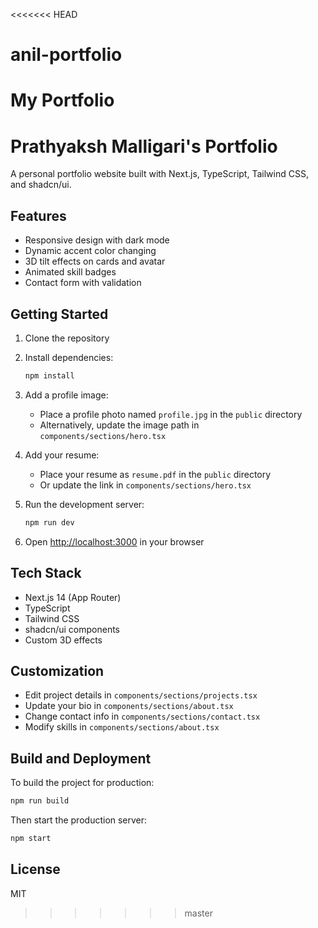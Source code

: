 <<<<<<< HEAD
# anil-portfolio
My Portfolio
=======
# Prathyaksh Malligari's Portfolio

A personal portfolio website built with Next.js, TypeScript, Tailwind CSS, and shadcn/ui.

## Features

- Responsive design with dark mode
- Dynamic accent color changing
- 3D tilt effects on cards and avatar
- Animated skill badges
- Contact form with validation

## Getting Started

1. Clone the repository
2. Install dependencies:
   ```bash
   npm install
   ```
3. Add a profile image:

   - Place a profile photo named `profile.jpg` in the `public` directory
   - Alternatively, update the image path in `components/sections/hero.tsx`

4. Add your resume:

   - Place your resume as `resume.pdf` in the `public` directory
   - Or update the link in `components/sections/hero.tsx`

5. Run the development server:

   ```bash
   npm run dev
   ```

6. Open [http://localhost:3000](http://localhost:3000) in your browser

## Tech Stack

- Next.js 14 (App Router)
- TypeScript
- Tailwind CSS
- shadcn/ui components
- Custom 3D effects

## Customization

- Edit project details in `components/sections/projects.tsx`
- Update your bio in `components/sections/about.tsx`
- Change contact info in `components/sections/contact.tsx`
- Modify skills in `components/sections/about.tsx`

## Build and Deployment

To build the project for production:

```bash
npm run build
```

Then start the production server:

```bash
npm start
```

## License

MIT
>>>>>>> master
